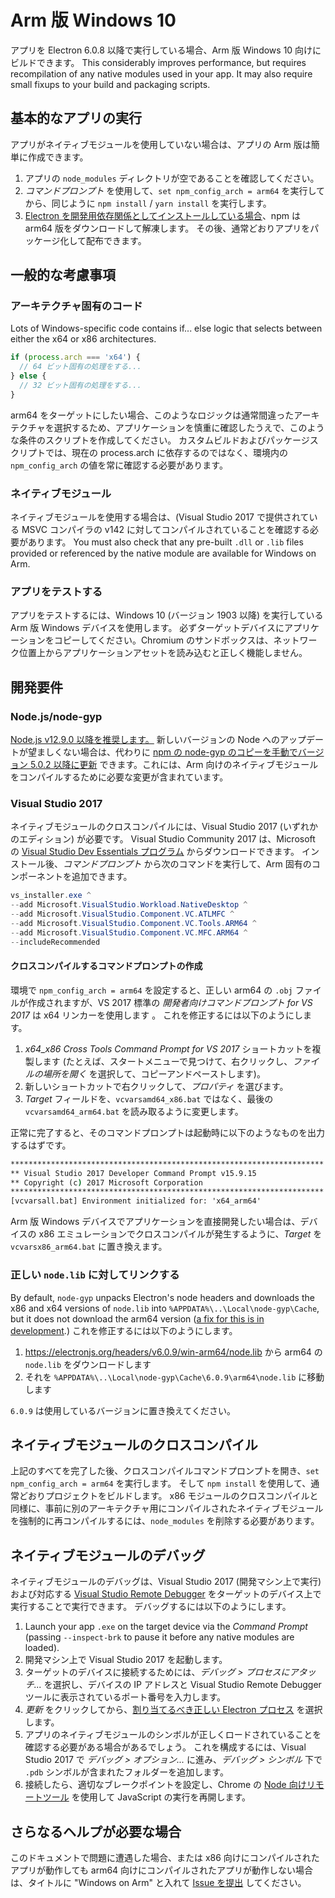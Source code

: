 # Arm 版 Windows 10

アプリを Electron 6.0.8 以降で実行している場合、Arm 版 Windows 10 向けにビルドできます。 This considerably improves performance, but requires recompilation of any native modules used in your app. It may also require small fixups to your build and packaging scripts.

## 基本的なアプリの実行
アプリがネイティブモジュールを使用していない場合は、アプリの Arm 版は簡単に作成できます。

1. アプリの `node_modules` ディレクトリが空であることを確認してください。
2. _コマンドプロンプト_ を使用して、`set npm_config_arch = arm64` を実行してから、同じように `npm install` / `yarn install` を実行します。
3. [Electron を開発用依存関係としてインストールしている場合](first-app.md)、npm は arm64 版をダウンロードして解凍します。 その後、通常どおりアプリをパッケージ化して配布できます。

## 一般的な考慮事項

### アーキテクチャ固有のコード

Lots of Windows-specific code contains if... else logic that selects between either the x64 or x86 architectures.

```js
if (process.arch === 'x64') {
  // 64 ビット固有の処理をする...
} else {
  // 32 ビット固有の処理をする...
}
```

arm64 をターゲットにしたい場合、このようなロジックは通常間違ったアーキテクチャを選択するため、アプリケーションを慎重に確認したうえで、このような条件のスクリプトを作成してください。 カスタムビルドおよびパッケージスクリプトでは、現在の process.arch に依存するのではなく、環境内の `npm_config_arch` の値を常に確認する必要があります。

### ネイティブモジュール
ネイティブモジュールを使用する場合は、(Visual Studio 2017 で提供されている MSVC コンパイラの v142 に対してコンパイルされていることを確認する必要があります。 You must also check that any pre-built `.dll` or `.lib` files provided or referenced by the native module are available for Windows on Arm.

### アプリをテストする
アプリをテストするには、Windows 10 (バージョン 1903 以降) を実行している Arm 版 Windows デバイスを使用します。 必ずターゲットデバイスにアプリケーションをコピーしてください。Chromium のサンドボックスは、ネットワーク位置上からアプリケーションアセットを読み込むと正しく機能しません。

## 開発要件
### Node.js/node-gyp

[Node.js v12.9.0 以降を推奨します。](https://nodejs.org/en/) 新しいバージョンの Node へのアップデートが望ましくない場合は、代わりに [npm の node-gyp のコピーを手動でバージョン 5.0.2 以降に更新](https://github.com/nodejs/node-gyp/wiki/Updating-npm's-bundled-node-gyp) できます。これには、Arm 向けのネイティブモジュールをコンパイルするために必要な変更が含まれています。

### Visual Studio 2017
ネイティブモジュールのクロスコンパイルには、Visual Studio 2017 (いずれかのエディション) が必要です。 Visual Studio Community 2017 は、Microsoft の [Visual Studio Dev Essentials プログラム](https://visualstudio.microsoft.com/dev-essentials/) からダウンロードできます。 インストール後、_コマンドプロンプト_ から次のコマンドを実行して、Arm 固有のコンポーネントを追加できます。

```powershell
vs_installer.exe ^
--add Microsoft.VisualStudio.Workload.NativeDesktop ^
--add Microsoft.VisualStudio.Component.VC.ATLMFC ^
--add Microsoft.VisualStudio.Component.VC.Tools.ARM64 ^
--add Microsoft.VisualStudio.Component.VC.MFC.ARM64 ^
--includeRecommended
```

#### クロスコンパイルするコマンドプロンプトの作成
環境で `npm_config_arch = arm64` を設定すると、正しい arm64 の `.obj` ファイルが作成されますが、VS 2017 標準の _開発者向けコマンドプロンプト for VS 2017_ は x64 リンカーを使用します 。 これを修正するには以下のようにします。

1. _x64_x86 Cross Tools Command Prompt for VS 2017_ ショートカットを複製します (たとえば、スタートメニューで見つけて、右クリックし、_ファイルの場所を開く_ を選択して、コピーアンドペーストします)。
2. 新しいショートカットで右クリックして、_プロパティ_ を選びます。
3. _Target_ フィールドを、`vcvarsamd64_x86.bat` ではなく、最後の`vcvarsamd64_arm64.bat` を読み取るように変更します。

正常に完了すると、そのコマンドプロンプトは起動時に以下のようなものを出力するはずです。

```bat
**********************************************************************
** Visual Studio 2017 Developer Command Prompt v15.9.15
** Copyright (c) 2017 Microsoft Corporation
**********************************************************************
[vcvarsall.bat] Environment initialized for: 'x64_arm64'
```

Arm 版 Windows デバイスでアプリケーションを直接開発したい場合は、デバイスの x86 エミュレーションでクロスコンパイルが発生するように、_Target_ を `vcvarsx86_arm64.bat` に置き換えます。

### 正しい `node.lib` に対してリンクする

By default, `node-gyp` unpacks Electron's node headers and downloads the x86 and x64 versions of `node.lib` into `%APPDATA%\..\Local\node-gyp\Cache`, but it does not download the arm64 version ([a fix for this is in development](https://github.com/nodejs/node-gyp/pull/1875).) これを修正するには以下のようにします。

1. https://electronjs.org/headers/v6.0.9/win-arm64/node.lib から arm64 の `node.lib` をダウンロードします
2. それを `%APPDATA%\..\Local\node-gyp\Cache\6.0.9\arm64\node.lib` に移動します

`6.0.9` は使用しているバージョンに置き換えてください。


## ネイティブモジュールのクロスコンパイル
上記のすべてを完了した後、クロスコンパイルコマンドプロンプトを開き、`set npm_config_arch = arm64` を実行します。 そして `npm install` を使用して、通常どおりプロジェクトをビルドします。 x86 モジュールのクロスコンパイルと同様に、事前に別のアーキテクチャ用にコンパイルされたネイティブモジュールを強制的に再コンパイルするには、`node_modules` を削除する必要があります。

## ネイティブモジュールのデバッグ

ネイティブモジュールのデバッグは、Visual Studio 2017 (開発マシン上で実行) および対応する [Visual Studio Remote Debugger](https://docs.microsoft.com/en-us/visualstudio/debugger/remote-debugging-cpp?view=vs-2019) をターゲットのデバイス上で実行することで実行できます。 デバッグするには以下のようにします。

1. Launch your app `.exe` on the target device via the _Command Prompt_ (passing `--inspect-brk` to pause it before any native modules are loaded).
2. 開発マシン上で Visual Studio 2017 を起動します。
3. ターゲットのデバイスに接続するためには、_デバッグ > プロセスにアタッチ..._ を選択し、デバイスの IP アドレスと Visual Studio Remote Debugger ツールに表示されているポート番号を入力します。
4. _更新_ をクリックしてから、[割り当てるべき正しい Electron プロセス](../development/debug-instructions-windows.md) を選択します。
5. アプリのネイティブモジュールのシンボルが正しくロードされていることを確認する必要がある場合があるでしょう。 これを構成するには、Visual Studio 2017 で _デバッグ > オプション..._ に進み、_デバッグ > シンボル_ 下で `.pdb` シンボルが含まれたフォルダーを追加します。
5. 接続したら、適切なブレークポイントを設定し、Chrome の [Node 向けリモートツール](debugging-main-process.md) を使用して JavaScript の実行を再開します。

## さらなるヘルプが必要な場合
このドキュメントで問題に遭遇した場合、または x86 向けにコンパイルされたアプリが動作しても arm64 向けにコンパイルされたアプリが動作しない場合は、タイトルに "Windows on Arm" と入れて [Issue を提出](../development/issues.md) してください。
